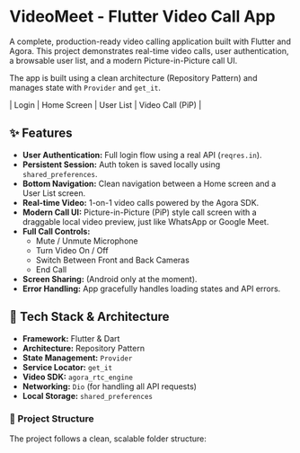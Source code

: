 # VideoMeet - Flutter Video Call App

A complete, production-ready video calling application built with Flutter and Agora. This project demonstrates real-time video calls, user authentication, a browsable user list, and a modern Picture-in-Picture call UI.

The app is built using a clean architecture (Repository Pattern) and manages state with `Provider` and `get_it`.


| Login | Home Screen | User List | Video Call (PiP) |




## ✨ Features

* **User Authentication:** Full login flow using a real API (`reqres.in`).
* **Persistent Session:** Auth token is saved locally using `shared_preferences`.
* **Bottom Navigation:** Clean navigation between a Home screen and a User List screen.
* **Real-time Video:** 1-on-1 video calls powered by the Agora SDK.
* **Modern Call UI:** Picture-in-Picture (PiP) style call screen with a draggable local video preview, just like WhatsApp or Google Meet.
* **Full Call Controls:**
    * Mute / Unmute Microphone
    * Turn Video On / Off
    * Switch Between Front and Back Cameras
    * End Call
* **Screen Sharing:** (Android only at the moment).
* **Error Handling:** App gracefully handles loading states and API errors.

## 🚀 Tech Stack & Architecture

* **Framework:** Flutter & Dart
* **Architecture:** Repository Pattern
* **State Management:** `Provider`
* **Service Locator:** `get_it`
* **Video SDK:** `agora_rtc_engine`
* **Networking:** `Dio` (for handling all API requests)
* **Local Storage:** `shared_preferences`

### 📂 Project Structure

The project follows a clean, scalable folder structure: